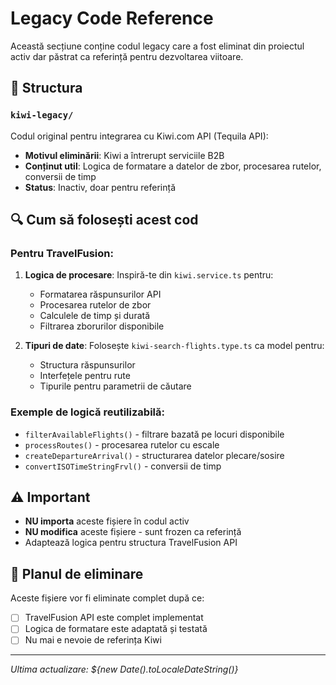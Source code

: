 # Legacy Code Reference

Această secțiune conține codul legacy care a fost eliminat din proiectul activ dar păstrat ca referință pentru dezvoltarea viitoare.

## 📁 Structura

### `kiwi-legacy/`
Codul original pentru integrarea cu Kiwi.com API (Tequila API):
- **Motivul eliminării**: Kiwi a întrerupt serviciile B2B
- **Conținut util**: Logica de formatare a datelor de zbor, procesarea rutelor, conversii de timp
- **Status**: Inactiv, doar pentru referință

## 🔍 Cum să folosești acest cod

### Pentru TravelFusion:
1. **Logica de procesare**: Inspiră-te din `kiwi.service.ts` pentru:
   - Formatarea răspunsurilor API
   - Procesarea rutelor de zbor
   - Calculele de timp și durată
   - Filtrarea zborurilor disponibile

2. **Tipuri de date**: Folosește `kiwi-search-flights.type.ts` ca model pentru:
   - Structura răspunsurilor
   - Interfețele pentru rute
   - Tipurile pentru parametrii de căutare

### Exemple de logică reutilizabilă:
- `filterAvailableFlights()` - filtrare bazată pe locuri disponibile
- `processRoutes()` - procesarea rutelor cu escale
- `createDepartureArrival()` - structurarea datelor plecare/sosire
- `convertISOTimeStringFrvl()` - conversii de timp

## ⚠️ Important
- **NU importa** aceste fișiere în codul activ
- **NU modifica** aceste fișiere - sunt frozen ca referință
- Adaptează logica pentru structura TravelFusion API

## 📅 Planul de eliminare
Aceste fișiere vor fi eliminate complet după ce:
- [ ] TravelFusion API este complet implementat
- [ ] Logica de formatare este adaptată și testată
- [ ] Nu mai e nevoie de referința Kiwi

---
*Ultima actualizare: ${new Date().toLocaleDateString()}*